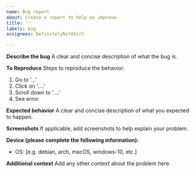 ```yaml
---
name: Bug report
about: Create a report to help us improve
title: ''
labels: bug
assignees: DefinitelyNotAGirl

---
```


**Describe the bug**
A clear and concise description of what the bug is.

**To Reproduce**
Steps to reproduce the behavior:
1. Go to '...'
2. Click on '....'
3. Scroll down to '....'
4. See error

**Expected behavior**
A clear and concise description of what you expected to happen.

**Screenshots**
If applicable, add screenshots to help explain your problem.

**Device (please complete the following information):**
 - OS: [e.g. debian, arch, macOS, windows-10, etc.]

**Additional context**
Add any other context about the problem here.

